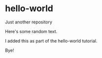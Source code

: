 # hello-world
Just another repository

Here's some random text.

I added this as part of the hello-world tutorial.

Bye!
